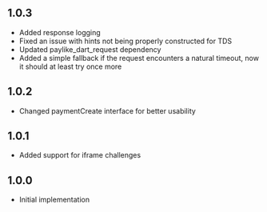 ## 1.0.3

- Added response logging
- Fixed an issue with hints not being properly constructed for TDS
- Updated paylike_dart_request dependency
- Added a simple fallback if the request encounters a natural timeout, now it should at least try once more

## 1.0.2

- Changed paymentCreate interface for better usability

## 1.0.1

- Added support for iframe challenges

## 1.0.0

- Initial implementation
